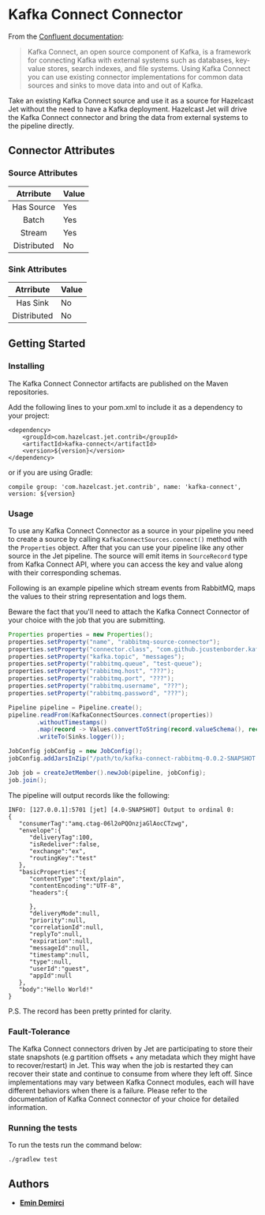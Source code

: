 # Kafka Connect Connector

From the [Confluent documentation](https://docs.confluent.io/current/connect/index.html):
> Kafka Connect, an open source component of Kafka, is a framework for connecting
> Kafka with external systems such as databases, key-value stores, search indexes, 
> and file systems. Using Kafka Connect you can use existing connector 
> implementations for common data sources and sinks to move data into and out of 
> Kafka. 

Take an existing Kafka Connect source and use it as a source for Hazelcast Jet 
without the need to have a Kafka deployment. Hazelcast Jet will drive the
 Kafka Connect connector and bring the data from external systems to the pipeline
 directly.

## Connector Attributes

### Source Attributes
|  Atrribute  | Value |
|:-----------:|-------|
| Has Source  |  Yes  |
| Batch       |  Yes  |
| Stream      |  Yes  |
| Distributed |  No   |

### Sink Attributes
|  Atrribute  | Value |
|:-----------:|-------|
| Has Sink    |  No   |
| Distributed |  No   |

## Getting Started

### Installing

The Kafka Connect Connector artifacts are published on the Maven repositories. 

Add the following lines to your pom.xml to include it as a dependency to your project:

```
<dependency>
    <groupId>com.hazelcast.jet.contrib</groupId>
    <artifactId>kafka-connect</artifactId>
    <version>${version}</version>
</dependency>
```

or if you are using Gradle: 
```
compile group: 'com.hazelcast.jet.contrib', name: 'kafka-connect', version: ${version}
```

### Usage

To use any Kafka Connect Connector as a source in your pipeline you need to
create a source by calling `KafkaConnectSources.connect()` method with the
`Properties` object. After that you can use your pipeline like any other source
in the Jet pipeline. The source will emit items in `SourceRecord` type from
Kafka Connect API, where you can access the key and value along with their
corresponding schemas.

Following is an example pipeline which stream events from RabbitMQ, maps the
values to their string representation and logs them.

Beware the fact that you'll need to attach the Kafka Connect Connector of your 
choice with the job that you are submitting.

```java
Properties properties = new Properties();
properties.setProperty("name", "rabbitmq-source-connector");
properties.setProperty("connector.class", "com.github.jcustenborder.kafka.connect.rabbitmq.RabbitMQSourceConnector");
properties.setProperty("kafka.topic", "messages");
properties.setProperty("rabbitmq.queue", "test-queue");
properties.setProperty("rabbitmq.host", "???");
properties.setProperty("rabbitmq.port", "???");
properties.setProperty("rabbitmq.username", "???");
properties.setProperty("rabbitmq.password", "???");

Pipeline pipeline = Pipeline.create();
pipeline.readFrom(KafkaConnectSources.connect(properties))
        .withoutTimestamps()
        .map(record -> Values.convertToString(record.valueSchema(), record.value()))
        .writeTo(Sinks.logger());

JobConfig jobConfig = new JobConfig();
jobConfig.addJarsInZip("/path/to/kafka-connect-rabbitmq-0.0.2-SNAPSHOT.zip");

Job job = createJetMember().newJob(pipeline, jobConfig);
job.join();
```

The pipeline will output records like the following:

```
INFO: [127.0.0.1]:5701 [jet] [4.0-SNAPSHOT] Output to ordinal 0: 
{
   "consumerTag":"amq.ctag-06l2oPQOnzjaGlAocCTzwg",
   "envelope":{
      "deliveryTag":100,
      "isRedeliver":false,
      "exchange":"ex",
      "routingKey":"test"
   },
   "basicProperties":{
      "contentType":"text/plain",
      "contentEncoding":"UTF-8",
      "headers":{

      },
      "deliveryMode":null,
      "priority":null,
      "correlationId":null,
      "replyTo":null,
      "expiration":null,
      "messageId":null,
      "timestamp":null,
      "type":null,
      "userId":"guest",
      "appId":null
   },
   "body":"Hello World!"
}
```
P.S. The record has been pretty printed for clarity.

### Fault-Tolerance
The Kafka Connect connectors driven by Jet are participating to store their state 
snapshots (e.g partition offsets + any metadata which they might have to 
recover/restart) in Jet. This way when the job is restarted they can recover 
their state and continue to consume from where they left off. Since implementations
may vary between Kafka Connect modules, each will have different 
behaviors when there is a failure. Please refer to the documentation of Kafka 
Connect connector of your choice for detailed information.

### Running the tests

To run the tests run the command below: 

```
./gradlew test
```

## Authors

* **[Emin Demirci](https://github.com/eminn)**

